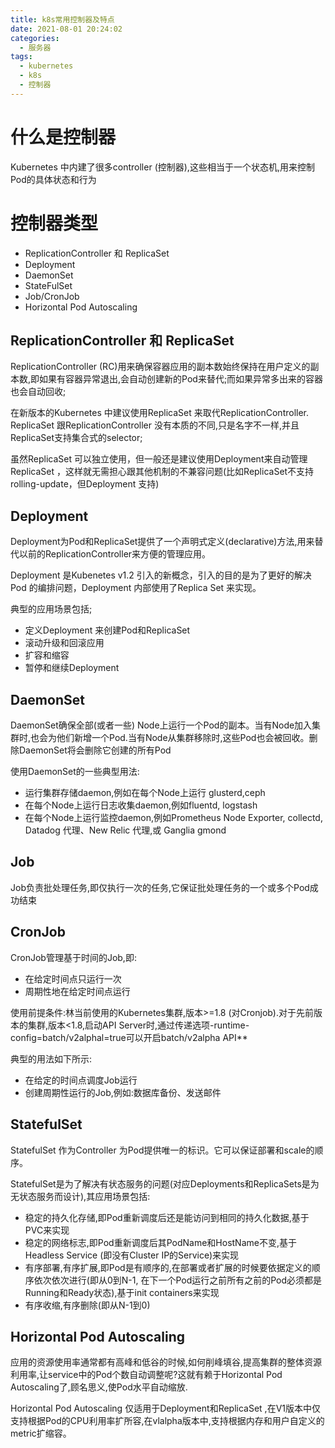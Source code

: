 ```yaml
---
title: k8s常用控制器及特点
date: 2021-08-01 20:24:02
categories:
  - 服务器
tags:
  - kubernetes 
  - k8s
  - 控制器
---
```


# 什么是控制器

Kubernetes 中内建了很多controller (控制器),这些相当于一个状态机,用来控制Pod的具体状态和行为

# 控制器类型

- ReplicationController 和 ReplicaSet
- Deployment
- DaemonSet
- StateFulSet
- Job/CronJob
- Horizontal Pod Autoscaling

## ReplicationController 和 ReplicaSet

ReplicationController (RC)用来确保容器应用的副本数始终保持在用户定义的副本数,即如果有容器异常退出,会自动创建新的Pod来替代;而如果异常多出来的容器也会自动回收;

在新版本的Kubernetes 中建议使用ReplicaSet 来取代ReplicationController. ReplicaSet 跟ReplicationController 没有本质的不同,只是名字不一样,并且ReplicaSet支持集合式的selector;

虽然ReplicaSet 可以独立使用，但一般还是建议使用Deployment来自动管理ReplicaSet ，这样就无需担心跟其他机制的不兼容问题(比如ReplicaSet不支持rolling-update，但Deployment 支持)

## Deployment

Deployment为Pod和ReplicaSet提供了一个声明式定义(declarative)方法,用来替代以前的ReplicationController来方便的管理应用。

Deployment 是Kubenetes v1.2 引入的新概念，引入的目的是为了更好的解决Pod 的编排问题，Deployment 内部使用了Replica Set 来实现。

典型的应用场景包括;

- 定义Deployment 来创建Pod和ReplicaSet
- 滚动升级和回滚应用
- 扩容和缩容
- 暂停和继续Deployment

## DaemonSet

DaemonSet确保全部(或者一些) Node上运行一个Pod的副本。当有Node加入集群时,也会为他们新增一个Pod.当有Node从集群移除时,这些Pod也会被回收。删除DaemonSet将会删除它创建的所有Pod

使用DaemonSet的一些典型用法:

- 运行集群存储daemon,例如在每个Node上运行 glusterd,ceph
- 在每个Node上运行日志收集daemon,例如fluentd, logstash
- 在每个Node上运行监控daemon,例如Prometheus Node Exporter, collectd, Datadog 代理、New Relic 代理,或 Ganglia gmond

## Job

Job负责批处理任务,即仅执行一次的任务,它保证批处理任务的一个或多个Pod成功结束

## CronJob

CronJob管理基于时间的Job,即:

- 在给定时间点只运行一次
- 周期性地在给定时间点运行

使用前提条件:林当前使用的Kubernetes集群,版本>=1.8 (对Cronjob).对于先前版本的集群,版本<1.8,启动API Server时,通过传递选项-runtime-config=batch/v2alphal=true可以开启batch/v2alpha API**

典型的用法如下所示:

- 在给定的时间点调度Job运行
- 创建周期性运行的Job,例如:数据库备份、发送邮件

## StatefulSet

StatefulSet 作为Controller 为Pod提供唯一的标识。它可以保证部署和scale的顺序。

StatefulSet是为了解决有状态服务的问题(对应Deployments和ReplicaSets是为无状态服务而设计),其应用场景包括:

- 稳定的持久化存储,即Pod重新调度后还是能访问到相同的持久化数据,基于PVC来实现
- 稳定的网络标志,即Pod重新调度后其PodName和HostName不变,基于Headless Service (即没有Cluster IP的Service)来实现
- 有序部署,有序扩展,即Pod是有顺序的,在部署或者扩展的时候要依据定义的顺序依次依次进行(即从0到N-1, 在下一个Pod运行之前所有之前的Pod必须都是Running和Ready状态),基于init containers来实现
- 有序收缩,有序删除(即从N-1到0)

## Horizontal Pod Autoscaling

应用的资源使用率通常都有高峰和低谷的时候,如何削峰填谷,提高集群的整体资源利用率,让service中的Pod个数自动调整呢?这就有赖于Horizontal Pod Autoscaling了,顾名思义,使Pod水平自动缩放.

Horizontal Pod Autoscaling 仅适用于Deployment和ReplicaSet ,在V1版本中仅支持根据Pod的CPU利用率扩所容,在vlalpha版本中,支持根据内存和用户自定义的metric扩缩容。